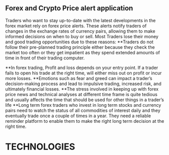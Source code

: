 ## Forex and Crypto Price alert application

Traders who want to stay up-to-date with the latest developments in the forex market rely on forex price alerts. These alerts notify traders of changes in the exchange rates of currency pairs, allowing them to make informed decisions on when to buy or sell. Most Traders lose their money and good trading opportunities due to these reasons:
**Traders do not follow their pre-planned trading principle either because they check the market too often or they get impatient as they spend extended amounts of time in front of their trading computer.

**In forex trading, Profit and loss depends on your entry point. If a trader fails to open his trade at the right time, will either miss out on profit or incur more losses.
**Emotions such as fear and greed can impact a trader’s decision-making process and lead to impulsive trading, increased risk, and ultimately financial losses.
**The stress involved in keeping up with forex price news and technical analyses at different time frame is quite tedious and usually affects the time that should be used for other things in a trader’s life
**Long term forex traders who invest in long term stocks and currency pairs need to watch the status of all commodities of interest daily and they eventually trade once a couple of times in a year. They need a reliable reminder platform to enable them to make the right long term decision at the right time.

# TECHNOLOGIES

